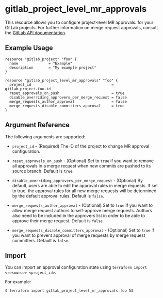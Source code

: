 # gitlab\_project\_level\_mr\_approvals

This resource allows you to configure project-level MR approvals. for your GitLab projects.
For further information on merge request approvals, consult the [GitLab API
documentation](https://docs.gitlab.com/ee/api/merge_request_approvals.html#project-level-mr-approvals).

## Example Usage

```hcl
resource "gitlab_project" "foo" {
  name              = "Example"
  description       = "My example project"
}

resource "gitlab_project_level_mr_approvals" "foo" {
  project_id                                     = gitlab_project.foo.id
  reset_approvals_on_push                        = true
  disable_overriding_approvers_per_merge_request = false
  merge_requests_author_approval                 = false
  merge_requests_disable_committers_approval     = true
}
```

## Argument Reference

The following arguments are supported:

* `project_id` - (Required) The ID of the project to change MR approval configuration.

* `reset_approvals_on_push` - (Optional) Set to `true` if you want to remove all approvals in a merge request when new commits are pushed to its source branch. Default is `true`.

* `disable_overriding_approvers_per_merge_request` - (Optional) By default, users are able to edit the approval rules in merge requests. If set to true,
the approval rules for all new merge requests will be determined by the default approval rules. Default is `false`.

* `merge_requests_author_approval` - (Optional) Set to `true` if you want to allow merge request authors to self-approve merge requests. Authors
also need to be included in the approvers list in order to be able to approve their merge request. Default is `false`.

* `merge_requests_disable_committers_approval` - (Optional) Set to `true` if you want to prevent approval of merge requests by merge request committers. Default is `false`.

## Import

You can import an approval configuration state using `terraform import <resource> <project_id>`.

For example:

```
$ terraform import gitlab_project_level_mr_approvals.foo 53
```
